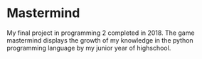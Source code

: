 # Mastermind
My final project in programming 2 completed in 2018. The game mastermind displays the growth of my knowledge in the python programming language by my junior year of highschool.
